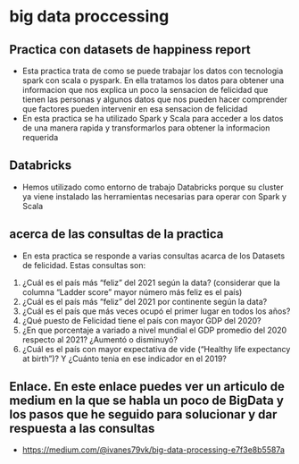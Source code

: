 # big data proccessing

## Practica con datasets de happiness report

- Esta practica trata de como se puede trabajar los datos con tecnologia spark con scala o pyspark. En ella tratamos los datos para obtener una informacion que nos explica un poco la sensacion de felicidad que tienen las personas y algunos datos que nos pueden hacer comprender que factores pueden intervenir en esa sensacion de felicidad 
- En esta practica se ha utilizado Spark y Scala para acceder a los datos de una manera rapida y transformarlos para obtener la informacion requerida


## Databricks

- Hemos utilizado como entorno de trabajo Databricks porque su cluster ya viene instalado las herramientas necesarias para operar con Spark y Scala

## acerca de las consultas de la practica

- En esta practica se responde a varias consultas acarca de los Datasets de felicidad. Estas consultas son:

1. ¿Cuál es el país más “feliz” del 2021 según la data? (considerar que la columna “Ladder score” mayor número más feliz es el país)
2. ¿Cuál es el país más “feliz” del 2021 por continente según la data?
3. ¿Cuál es el país que más veces ocupó el primer lugar en todos los años?
4. ¿Qué puesto de Felicidad tiene el país con mayor GDP del 2020?
5. ¿En que porcentaje a variado a nivel mundial el GDP promedio del 2020 respecto al 2021? ¿Aumentó o disminuyó?
6. ¿Cuál es el país con mayor expectativa de vide (“Healthy life expectancy at birth”)? Y ¿Cuánto tenia en ese indicador en el 2019?

## Enlace. En este enlace puedes ver un articulo de medium en la que se habla un poco de BigData y los pasos que he seguido para solucionar y dar respuesta a las consultas

- https://medium.com/@ivanes79vk/big-data-processing-e7f3e8b5587a
